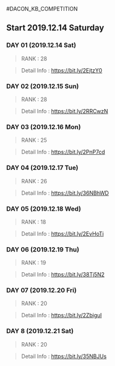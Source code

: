 #DACON_KB_COMPETITION

## Start 2019.12.14 Saturday

### DAY 01 (2019.12.14 Sat)
> RANK : 28

> Detail Info : https://bit.ly/2EjtzY0

### DAY 02 (2019.12.15 Sun)
> RANK : 28

> Detail Info : https://bit.ly/2RRCwzN

### DAY 03 (2019.12.16 Mon)
>RANK : 25

> Detail Info : https://bit.ly/2PnP7cd

### DAY 04 (2019.12.17 Tue)
>RANK : 26

>Detail Info : https://bit.ly/36NBhWD

### DAY 05 (2019.12.18 Wed)
>RANK : 18

>Detail Info : https://bit.ly/2EvHoTi

### DAY 06 (2019.12.19 Thu)
>RANK : 19

>Detail Info : https://bit.ly/38Tj5N2

### DAY 07 (2019.12.20 Fri)
>RANK : 20

>Detail Info : https://bit.ly/2ZbiguI

### DAY 8 (2019.12.21 Sat)
>RANK : 20

>Detail Info : https://bit.ly/35NBJUs
